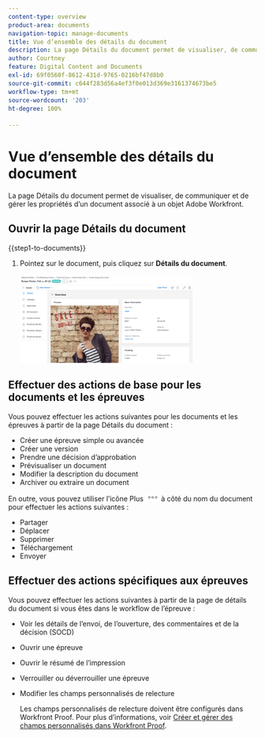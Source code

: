```yaml
---
content-type: overview
product-area: documents
navigation-topic: manage-documents
title: Vue d’ensemble des détails du document
description: La page Détails du document permet de visualiser, de communiquer et de gérer les propriétés d’un document associé à un objet Adobe Workfront.
author: Courtney
feature: Digital Content and Documents
exl-id: 69f0560f-8612-431d-9765-0216bf47d8b0
source-git-commit: c644f283d56a4ef3f0e013d369e3161374673be5
workflow-type: tm+mt
source-wordcount: '203'
ht-degree: 100%

---
```


# Vue d’ensemble des détails du document

La page Détails du document permet de visualiser, de communiquer et de gérer les propriétés d’un document associé à un objet Adobe Workfront.

## Ouvrir la page Détails du document

{{step1-to-documents}}

1. Pointez sur le document, puis cliquez sur **Détails du document**.

   ![](assets/document-details-350x179.png)

## Effectuer des actions de base pour les documents et les épreuves

Vous pouvez effectuer les actions suivantes pour les documents et les épreuves à partir de la page Détails du document :

* Créer une épreuve simple ou avancée
* Créer une version
* Prendre une décision d’approbation
* Prévisualiser un document
* Modifier la description du document
* Archiver ou extraire un document

En outre, vous pouvez utiliser l’icône Plus ![](assets/more-icon.png) à côté du nom du document pour effectuer les actions suivantes :

* Partager
* Déplacer
* Supprimer
* Téléchargement
* Envoyer

## Effectuer des actions spécifiques aux épreuves

Vous pouvez effectuer les actions suivantes à partir de la page de détails du document si vous êtes dans le workflow de l’épreuve :

* Voir les détails de l’envoi, de l’ouverture, des commentaires et de la décision (SOCD)
* Ouvrir une épreuve
* Ouvrir le résumé de l’impression
* Verrouiller ou déverrouiller une épreuve
* Modifier les champs personnalisés de relecture

  Les champs personnalisés de relecture doivent être configurés dans Workfront Proof. Pour plus d’informations, voir [Créer et gérer des champs personnalisés dans Workfront Proof](../../workfront-proof/wp-acct-admin/account-settings/create-and-manage-custom-fields.md).
